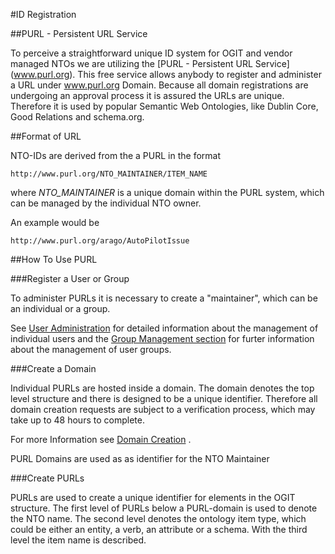 #ID Registration

##PURL - Persistent URL Service

To perceive a straightforward unique ID system for OGIT and vendor managed NTOs we are utilizing the [PURL - Persistent URL Service] (www.purl.org). This free service allows anybody to register and administer a URL under www.purl.org Domain. Because all domain registrations are undergoing an approval process it is assured the URLs are unique. Therefore it is used by popular Semantic Web Ontologies, like Dublin Core, Good Relations and schema.org.


##Format of URL

NTO-IDs are derived from the a PURL in the format

```
http://www.purl.org/NTO_MAINTAINER/ITEM_NAME
```

where *NTO_MAINTAINER* is a unique domain within the PURL system, which can be managed by the individual NTO owner. 

An example would be 

```
http://www.purl.org/arago/AutoPilotIssue
```


##How To Use PURL


###Register a User or Group

To administer PURLs it is necessary to create a "maintainer", which can be an individual or a group.

See [User Administration](http://www.purl.org/docs/#user) for detailed information about the management of individual users and the [Group Management section](http://www.purl.org/docs/#groupcreate) for furter information about the management of user groups.

###Create a Domain

Individual PURLs are hosted inside a domain. The domain denotes the top level structure and there is designed to be a unique identifier. Therefore all domain creation requests are subject to a verification process, which may take up to 48 hours to complete.

For more Information see [Domain Creation](http://www.purl.org/docs/#domaincreate) .

PURL Domains are used as as identifier for the NTO Maintainer

###Create PURLs

PURLs are used to create a unique identifier for elements in the OGIT structure. The first level of PURLs below a PURL-domain is used to denote the NTO name. The second level denotes the ontology item type, which could be either an entity, a verb, an attribute or a schema. With the third level the item name is described. 

